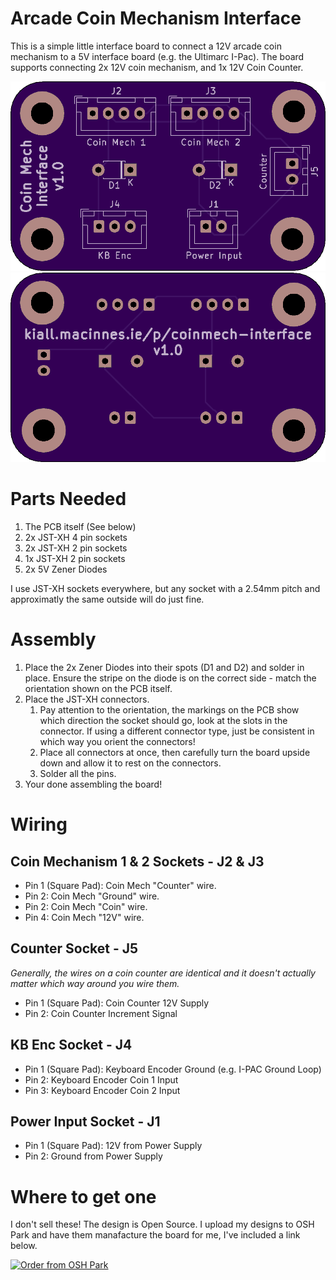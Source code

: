 # Arcade Coin Mechanism Interface

This is a simple little interface board to connect a 12V arcade coin mechanism to a 5V interface board (e.g. the Ultimarc I-Pac). The board supports connecting 2x 12V coin mechanism, and 1x 12V Coin Counter.

![Board Front](img/board-front.png)
![Board Back](img/board-back.png)

# Parts Needed

1. The PCB itself (See below)
2. 2x JST-XH 4 pin sockets
3. 2x JST-XH 2 pin sockets
4. 1x JST-XH 2 pin sockets
5. 2x 5V Zener Diodes

I use JST-XH sockets everywhere, but any socket with a 2.54mm pitch and approximatly the same outside will do just fine.

# Assembly

1. Place the 2x Zener Diodes into their spots (D1 and D2) and solder in place. Ensure the stripe on the diode is on the correct side - match the orientation shown on the PCB itself.
2. Place the JST-XH connectors.
   1. Pay attention to the orientation, the markings on the PCB show which direction the socket should go, look at the slots in the connector. If using a different connector type, just be consistent in which way you orient the connectors!
   2. Place all connectors at once, then carefully turn the board upside down and allow it to rest on the connectors.
   3. Solder all the pins.
3. Your done assembling the board!

# Wiring

## Coin Mechanism 1 & 2 Sockets - J2 & J3

* Pin 1 (Square Pad): Coin Mech "Counter" wire.
* Pin 2: Coin Mech "Ground" wire.
* Pin 2: Coin Mech "Coin" wire.
* Pin 4: Coin Mech "12V" wire.

## Counter Socket - J5

*Generally, the wires on a coin counter are identical and it doesn't actually matter which way around you wire them.*

* Pin 1 (Square Pad): Coin Counter 12V Supply
* Pin 2: Coin Counter Increment Signal

## KB Enc Socket - J4

* Pin 1 (Square Pad): Keyboard Encoder Ground (e.g. I-PAC Ground Loop)
* Pin 2: Keyboard Encoder Coin 1 Input
* Pin 3: Keyboard Encoder Coin 2 Input

## Power Input Socket - J1

* Pin 1 (Square Pad): 12V from Power Supply
* Pin 2: Ground from Power Supply

# Where to get one

I don't sell these! The design is Open Source. I upload my designs to OSH Park and have them manafacture the board for me, I've included a link below.

[![Order from OSH Park](https://oshpark.com/assets/badge-5b7ec47045b78aef6eb9d83b3bac6b1920de805e9a0c227658eac6e19a045b9c.png)](https://oshpark.com/shared_projects/wxe3zO7U)

